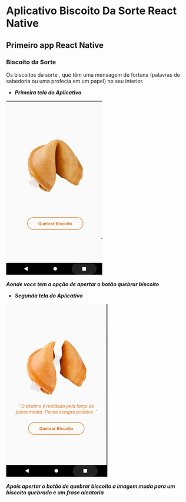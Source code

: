 #  Aplicativo Biscoito Da Sorte React Native 
## Primeiro app React Native 

### Biscoito da Sorte

 Os biscoitos da sorte , que têm uma mensagem de fortuna (palavras de sabedoria ou uma profecia em um papel) no seu interior.
 
 
 
 
 
 
 
 
  * __*Primeira tela do Aplicativo*__
 
  ![tela inicial](https://github.com/teba01/BiscoitoDaSorte_React-Native/blob/master/tela%20inicial.PNG)
  
  
  
__*Aonde voce tem a opção de apertar o botão quebrar biscoito*__




* __*Segunda tela do Aplicativo*__







 ![tela 2](https://github.com/teba01/BiscoitoDaSorte_React-Native/blob/master/tela%202.PNG)



__*Apois apertar o botão de quebrar biscoito a imagem muda para um biscoito quebrado e um frase aleatoria*__



